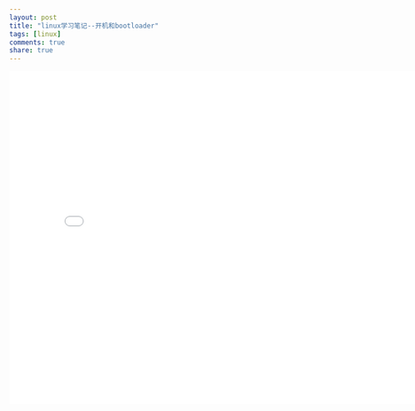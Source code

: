 ```yaml
---
layout: post
title: "linux学习笔记--开机和bootloader"
tags: [linux]
comments: true
share: true
---
```



<iframe width="800" height="600" src="/assets/linux-base-note/power-and-bootloader.swf" frameborder="0"> </iframe>
